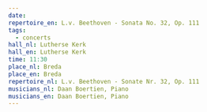 ```yaml
---
date:
repertoire_en: L.v. Beethoven - Sonata No. 32, Op. 111
tags:
  - concerts
hall_nl: Lutherse Kerk
hall_en: Lutherse Kerk
time: 11:30
place_nl: Breda
place_en: Breda
repertoire_nl: L.v. Beethoven - Sonate Nr. 32, Op. 111
musicians_nl: Daan Boertien, Piano
musicians_en: Daan Boertien, Piano
---
```



